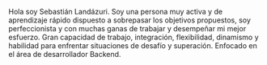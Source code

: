 Hola soy Sebastián Landázuri.
Soy una persona muy activa y de aprendizaje rápido dispuesto a sobrepasar los objetivos propuestos, soy perfeccionista y con muchas ganas de trabajar y desempeñar mi mejor esfuerzo.
Gran capacidad de trabajo, integración, flexibilidad, dinamismo y habilidad para enfrentar situaciones de desafío y superación. Enfocado en el área de desarrollador Backend.

